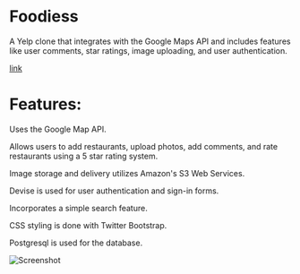 # Foodiess


A Yelp clone that integrates with the Google Maps API and includes features like user 
comments, star ratings, image uploading, and user authentication.

[link](https://foodiess-saralegui.herokuapp.com)

# Features: 

Uses the Google Map API.

Allows users to add restaurants, upload photos, add comments, and rate restaurants using a 5 star rating system.

Image storage and delivery utilizes Amazon's S3 Web Services.

Devise is used for user authentication and sign-in forms.

Incorporates a simple search feature.

CSS styling is done with Twitter Bootstrap.

Postgresql is used for the database.

![Screenshot](assets/images/screenshot.jpg)




